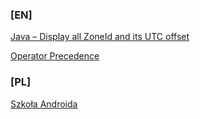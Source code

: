 ### [EN]
[Java – Display all ZoneId and its UTC offset](https://mkyong.com/java8/java-display-all-zoneid-and-its-utc-offset/)

[Operator Precedence](https://docs.oracle.com/javase/tutorial/java/nutsandbolts/operators.html#:~:text=Operators%20on%20the%20same%20line,are%20evaluated%20right%20to%20left.)

### [PL]
[Szkoła Androida](https://szkolaandroida.pl/)